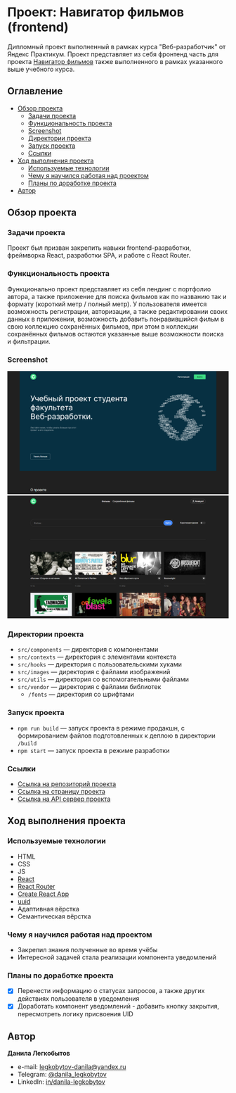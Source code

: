 # Проект: Навигатор фильмов (frontend)

Дипломный проект выполненный в рамках курса "Веб-разработчик" от Яндекс Практикум. Проект представляет из себя фронтенд часть для проекта [Навигатор фильмов](https://github.com/Bjorn86/movies-explorer-api) также выполненного в рамках указанного выше учебного курса.

## Оглавление

- [Обзор проекта](#обзор-проекта)
  - [Задачи проекта](#задачи-проекта)
  - [Функциональность проекта](#функциональность-проекта)
  - [Screenshot](#screenshot)
  - [Директории проекта](#директории-проекта)
  - [Запуск проекта](#запуск-проекта)
  - [Ссылки](#ссылки)
- [Ход выполнения проекта](#ход-выполнения-проекта)
  - [Используемые технологии](#используемые-технологии)
  - [Чему я научился работая над проектом](#чему-я-научился-работая-над-проектом)
  - [Планы по доработке проекта](#планы-по-доработке-проекта)
- [Автор](#автор)

## Обзор проекта

### Задачи проекта

Проект был призван закрепить навыки frontend-разработки, фреймворка React, разработки SPA, и работе с React Router.

### Функциональность проекта

Функционально проект представляет из себя лендинг с портфолио автора, а также приложение для поиска фильмов как по названию так и формату (короткий метр / полный метр). У пользователя имеется возможность регистрации, авторизации, а также редактировании своих данных в приложении, возможность добавить понравившийся фильм в свою коллекцию сохранённых фильмов, при этом в коллекции сохранённых фильмов остаются указанные выше возможности поиска и фильтрации.

### Screenshot

![Desktop screenshot](./screenshot/movies-explorer-1.png)
![Desktop screenshot](./screenshot/movies-explorer-2.png)

### Директории проекта

- `src/components` — директория с компонентами
- `src/contexts` — директория с элементами контекста
- `src/hooks` — директория с пользовательскими хуками
- `src/images` — директория с файлами изображений
- `src/utils` — директория со вспомогательными файлами
- `src/vendor` — директория с файлами библиотек
  - `/fonts` — директория со шрифтами

### Запуск проекта

- `npm run build` — запуск проекта в режиме продакшн, с формированием файлов подготовленных к деплою в директории `/build`
- `npm start` — запуск проекта в режиме разработки

### Ссылки

- [Ссылка на репозиторий проекта](https://github.com/Bjorn86/movies-explorer-frontend)
- [Ссылка на страницу проекта](https://movies.ld-webdev.ru/)
- [Ссылка на API сервер проекта](https://api.movies.ld-webdev.ru)

## Ход выполнения проекта

### Используемые технологии

- HTML
- CSS
- JS
- [React](https://react.dev/)
- [React Router](https://reactrouter.com/en/main)
- [Create React App](https://create-react-app.dev/)
- [uuid](https://www.npmjs.com/package/uuid)
- Адаптивная вёрстка
- Семантическая вёрстка

### Чему я научился работая над проектом

- Закрепил знания полученные во время учёбы
- Интересной задачей стала реализации компонента уведомлений

### Планы по доработке проекта

- [x] Перенести информацию о статусах запросов, а также других действиях пользователя в уведомления
- [x] Доработать компонент уведомлений - добавить кнопку закрытия, пересмотреть логику присвоения UID

## Автор

**Данила Легкобытов**

- e-mail: [legkobytov-danila@yandex.ru](mailto:legkobytov-danila@yandex.ru)
- Telegram: [@danila_legkobytov](https://t.me/danila_legkobytov)
- LinkedIn: [in/danila-legkobytov](https://www.linkedin.com/in/danila-legkobytov/)
